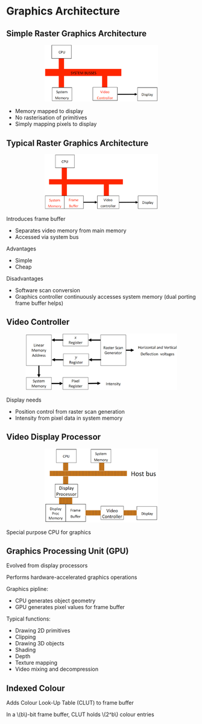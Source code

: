 # Graphics Architecture

## Simple Raster Graphics Architecture

<center><img src="simple-raster-graphics.png" width="300px"></center>

- Memory mapped to display
- No rasterisation of primitives
- Simply mapping pixels to display

## Typical Raster Graphics Architecture

<center><img src="typical-raster-graphics.png" width="300px"></center>

Introduces frame buffer

- Separates video memory from main memory
- Accessed via system bus

Advantages

- Simple
- Cheap

Disadvantages

- Software scan conversion
- Graphics controller continuously accesses system memory (dual porting frame buffer helps)

## Video Controller

<center><img src="video-controller.png" height="150px"></center>

Display needs

- Position control from raster scan generation
- Intensity from pixel data in system memory

## Video Display Processor

<center><img src="video-display-processor.png" width="300px"></center>

Special purpose CPU for graphics

## Graphics Processing Unit (GPU)

Evolved from display processors

Performs hardware-accelerated graphics operations

Graphics pipline:

- CPU generates object geometry
- GPU generates pixel values for frame buffer

Typical functions:

- Drawing 2D primitives
- Clipping
- Drawing 3D objects
- Shading
- Depth
- Texture mapping
- Video mixing and decompression

## Indexed Colour

Adds Colour Look-Up Table (CLUT) to frame buffer

In a \\(b\\)-bit frame buffer, CLUT holds \\\(2^b\\) colour entries

